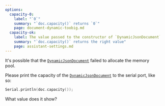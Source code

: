 ```yaml
---
options:
  capacity-0:
    label: "`0`"
    summary: "`doc.capacity()` returns `0`"
    page: document-dynamic-toobig.md
  capacity-ok:
    label: The value passed to the constructor of `DynamicJsonDocument`
    summary: "`doc.capacity()` returns the right value"
    page: assistant-settings.md
---
```


It's possible that the [`DynamicJsonDocument`](/v7/api/dynamicjsondocument/) failed to allocate the memory pool.

Please print the capacity of the [`DynamicJsonDocument`](/v7/api/dynamicjsondocument/) to the serial port, like so:

```c++
Serial.println(doc.capacity());
```

What value does it show?
